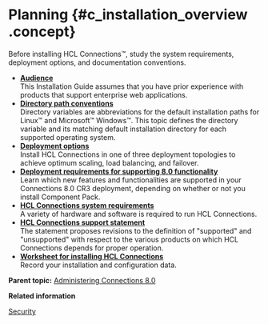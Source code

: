 # Planning {#c_installation_overview .concept}

Before installing HCL Connections™, study the system requirements, deployment options, and documentation conventions.

-   **[Audience](../plan/c_audience.md)**  
This Installation Guide assumes that you have prior experience with products that support enterprise web applications.
-   **[Directory path conventions](../plan/i_ovr_r_directory_conventions.md)**  
Directory variables are abbreviations for the default installation paths for Linux™ and Microsoft™ Windows™. This topic defines the directory variable and its matching default installation directory for each supported operating system.
-   **[Deployment options](../plan/c_planning_the_installation.md)**  
Install HCL Connections in one of three deployment topologies to achieve optimum scaling, load balancing, and failover.
-   **[Deployment requirements for supporting 8.0 functionality](../plan/supported_features.md)**  
Learn which new features and functionalities are supported in your Connections 8.0 CR3 deployment, depending on whether or not you install Component Pack.
-   **[HCL Connections system requirements](../plan/r_install_prerqs.md)**  
A variety of hardware and software is required to run HCL Connections.
-   **[HCL Connections support statement](../plan/r_install_support_statements.md)**  
The statement proposes revisions to the definition of "supported" and "unsupported" with respect to the various products on which HCL Connections depends for proper operation.
-   **[Worksheet for installing HCL Connections](../plan/r_worksheet_installation.md)**  
Record your installation and configuration data.

**Parent topic:** [Administering Connections 8.0](../welcome/welcome_admin.md)

**Related information**  


[Security](../secure/c_sec_overview.md)

